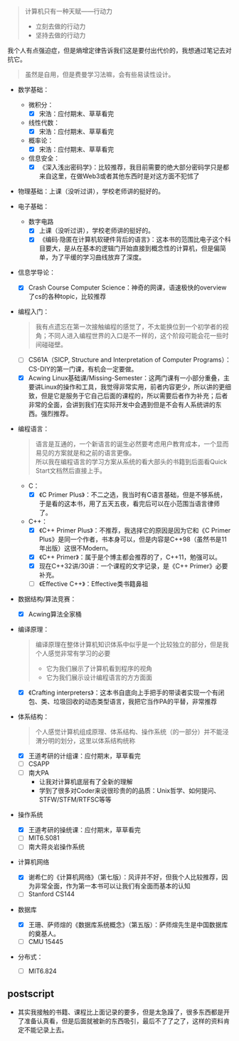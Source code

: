 >计算机只有一种天赋——行动力
>+ 立刻去做的行动力
>+ 坚持去做的行动力

我个人有点强迫症，但是熵增定律告诉我们这是要付出代价的，我想通过笔记去对抗它。
>虽然是自用，但是费曼学习法嘛，会有些易读性设计。

+ 数学基础：
	+ 微积分：
		+ [x] 宋浩：应付期末、草草看完
	+ 线性代数：
		+ [x] 宋浩：应付期末、草草看完
	+ 概率论：
		+ [x] 宋浩：应付期末、草草看完
	+ 信息安全：
		+ [x] 《深入浅出密码学》：比较推荐，我目前需要的绝大部分密码学只是都来自这里，在做Web3或者其他东西时是对这方面不犯怵了

+ 物理基础：上课（没听过讲），学校老师讲的挺好的。
+ 电子基础：
	+ 数字电路
		+ [x] 上课（没听过讲），学校老师讲的挺好的。
		+ [x] 《编码·隐匿在计算机软硬件背后的语言》：这本书的范围比电子这个科目要大，是从在基本的逻辑门开始直接到概念性的计算机，但是偏简单，为了平缓的学习曲线放弃了深度。

+ 信息学导论：
	+ [x] Crash Course Computer Science：神奇的网课，语速极快的overview了cs的各种topic，比较推荐

+ 编程入门：
	>我有点遗忘在第一次接触编程的感觉了，不太能换位到一个初学者的视角；不同人进入编程世界的入口是不一样的，这个阶段可能会花一些时间碰碰壁。

	+ [ ] CS61A（SICP, Structure and Interpretation of Computer Programs）：CS-DIY的第一门课，有机会一定要做。
	+ [x] Acwing Linux基础课/Missing-Semester：这两门课有一小部分重叠，主要讲Linux的操作和工具，我觉得非常实用，前者内容更少，所以讲的更细致，但是它是服务于它自己后面的课程的，所以需要后者作为补充；后者非常的全面，会讲到我们在实际开发中会遇到但是不会有人系统讲的东西。强烈推荐。
 
+ 编程语言：
	>语言是互通的，一个新语言的诞生必然要考虑用户教育成本，一个显而易见的方案就是和之前的语言更像。  
	>所以我在编程语言的学习方案从系统的看大部头的书籍到后面看Quick Start文档然后直接上手。
 
	+ C：
		+ [x] 《C Primer Plus》：不二之选，我当时有C语言基础，但是不够系统，于是看的这本书，用了五天五夜，看完后可以在小范围当语言律师了。

	+ C++：
		+ [x] 《C++ Primer Plus》：不推荐，我选择它的原因是因为它和《C Primer Plus》是同一个作者，书本身可以，但是内容是C++98（虽然书是11年出版）这很不Modern。
		+ [x] 《C++ Primer》：属于是个博主都会推荐的了，C++11，勉强可以。
		+ [x] 现在C++32讲/30讲：一个课程的文字记录，是《C++ Primer》必要补充。
		+ [ ] 《Effective C++》：Effective类书籍鼻祖

+ 数据结构/算法竞赛：
	+ [x] Acwing算法全家桶

+ 编译原理：
	>编译原理在整体计算机知识体系中似乎是一个比较独立的部分，但是我个人感觉非常有学习的必要
	>+ 它为我们展示了计算机看到程序的视角
	>+ 它为我们展示设计编程语言的方方面面

	+ [x] 《Crafting interpreters》：这本书自底向上手把手的带读者实现一个有闭包、类、垃圾回收的动态类型语言，我把它当作PA的平替，非常推荐

+ 体系结构：
	>个人感觉计算机组成原理、体系结构、操作系统（的一部分）并不能泾渭分明的划分，这里以体系结构统称

	+ [x] 王道考研的计组课：应付期末，草草看完
	+ [ ] CSAPP
	+ [ ] 南大PA
		+ 让我对计算机底层有了全新的理解
		+ 学到了很多对Coder来说很珍贵的的品质：Unix哲学、如何提问、STFW/STFM/RTFSC等等

+ 操作系统
	+ [x] 王道考研的操统课：应付期末，草草看完
	+ [ ] MIT6.S081
	+ [ ] 南大蒋炎岩操作系统

+ 计算机网络
	+ [x] 谢希仁的《计算机网络》（第七版）：风评并不好，但我个人比较推荐，因为非常全面，作为第一本书可以让我们有全面而基本的认知
	+ [ ] Stanford CS144

+ 数据库
	+ [x] 王珊、萨师煊的《数据库系统概念》（第五版）：萨师煊先生是中国数据库的奠基人。
	+ [ ] CMU 15445

+ 分布式：
	+ [ ] MIT6.824

## postscript

+ 其实我接触的书籍、课程比上面记录的要多，但是太急躁了，很多东西都是开了准备认真看，但是后面就被新的东西吸引，最后不了了之了，这样的资料肯定不能记录上去。
